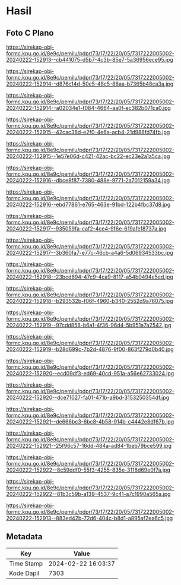# Hasil

## Foto C Plano

https://sirekap-obj-formc.kpu.go.id/8e9c/pemilu/pdpr/73/17/22/20/05/7317222005002-20240222-152913--cb441075-d5b7-4c3b-85e7-5a36956ece95.jpg

https://sirekap-obj-formc.kpu.go.id/8e9c/pemilu/pdpr/73/17/22/20/05/7317222005002-20240222-152914--d876c14d-50e5-48c5-88aa-b7365b48ca3a.jpg

https://sirekap-obj-formc.kpu.go.id/8e9c/pemilu/pdpr/73/17/22/20/05/7317222005002-20240222-152914--a02034e1-f084-4664-aa0f-ec382b071ca0.jpg

https://sirekap-obj-formc.kpu.go.id/8e9c/pemilu/pdpr/73/17/22/20/05/7317222005002-20240222-152915--42cac38d-e2f0-4e6a-acb4-21d988fd74fb.jpg

https://sirekap-obj-formc.kpu.go.id/8e9c/pemilu/pdpr/73/17/22/20/05/7317222005002-20240222-152915--1e57e06d-c421-42ac-bc22-ec23e2a1a5ca.jpg

https://sirekap-obj-formc.kpu.go.id/8e9c/pemilu/pdpr/73/17/22/20/05/7317222005002-20240222-152916--dbce8f87-7380-488e-9771-2a7012159a34.jpg

https://sirekap-obj-formc.kpu.go.id/8e9c/pemilu/pdpr/73/17/22/20/05/7317222005002-20240222-152916--ebd77861-e765-463e-91bd-122b4fbc37d8.jpg

https://sirekap-obj-formc.kpu.go.id/8e9c/pemilu/pdpr/73/17/22/20/05/7317222005002-20240222-152917--935059fa-caf2-4ce4-9f6e-619afe18737a.jpg

https://sirekap-obj-formc.kpu.go.id/8e9c/pemilu/pdpr/73/17/22/20/05/7317222005002-20240222-152917--3b360fa7-e77c-46cb-a4a6-5d06934533bc.jpg

https://sirekap-obj-formc.kpu.go.id/8e9c/pemilu/pdpr/73/17/22/20/05/7317222005002-20240222-152918--23bcd694-47c9-4ca9-8117-a54b0494e5ed.jpg

https://sirekap-obj-formc.kpu.go.id/8e9c/pemilu/pdpr/73/17/22/20/05/7317222005002-20240222-152918--b293532b-f06f-4960-b340-2552d9a76075.jpg

https://sirekap-obj-formc.kpu.go.id/8e9c/pemilu/pdpr/73/17/22/20/05/7317222005002-20240222-152919--97cdd858-b6a1-4f36-96d4-5b951a7a2542.jpg

https://sirekap-obj-formc.kpu.go.id/8e9c/pemilu/pdpr/73/17/22/20/05/7317222005002-20240222-152919--b28d699c-7b2d-4876-9f00-863f279d0b40.jpg

https://sirekap-obj-formc.kpu.go.id/8e9c/pemilu/pdpr/73/17/22/20/05/7317222005002-20240222-152920--ecd09df3-ed69-40cd-951a-a56e62733024.jpg

https://sirekap-obj-formc.kpu.go.id/8e9c/pemilu/pdpr/73/17/22/20/05/7317222005002-20240222-152920--dce71027-fa01-471b-a9bd-3153250354df.jpg

https://sirekap-obj-formc.kpu.go.id/8e9c/pemilu/pdpr/73/17/22/20/05/7317222005002-20240222-152921--de666bc3-6bc8-4b58-914b-c4442e8df67b.jpg

https://sirekap-obj-formc.kpu.go.id/8e9c/pemilu/pdpr/73/17/22/20/05/7317222005002-20240222-152921--25f96c57-16dd-484a-ad84-1beb79bce599.jpg

https://sirekap-obj-formc.kpu.go.id/8e9c/pemilu/pdpr/73/17/22/20/05/7317222005002-20240222-152922--8c59ddf0-55f3-4255-835e-3118d69e0f7a.jpg

https://sirekap-obj-formc.kpu.go.id/8e9c/pemilu/pdpr/73/17/22/20/05/7317222005002-20240222-152922--81b3c59b-a139-4537-9c41-a7c1990a565a.jpg

https://sirekap-obj-formc.kpu.go.id/8e9c/pemilu/pdpr/73/17/22/20/05/7317222005002-20240222-152913--883ed42b-72d6-404c-b8d1-a895af2ea6c5.jpg


## Metadata

| Key        | Value               |
| ---------- | ------------------- |
| Time Stamp | 2024-02-22 16:03:37 |
| Kode Dapil | 7303                |



